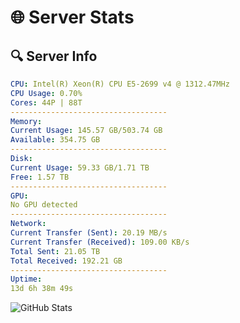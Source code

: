 # 🌐 Server Stats
## 🔍 Server Info
```yaml
CPU: Intel(R) Xeon(R) CPU E5-2699 v4 @ 1312.47MHz
CPU Usage: 0.70%
Cores: 44P | 88T
-----------------------------------
Memory:
Current Usage: 145.57 GB/503.74 GB
Available: 354.75 GB
-----------------------------------
Disk:
Current Usage: 59.33 GB/1.71 TB
Free: 1.57 TB
-----------------------------------
GPU:
No GPU detected
-----------------------------------
Network:
Current Transfer (Sent): 20.19 MB/s
Current Transfer (Received): 109.00 KB/s
Total Sent: 21.05 TB
Total Received: 192.21 GB
-----------------------------------
Uptime:
13d 6h 38m 49s
```
![GitHub Stats](https://img.shields.io/badge/Updated-2025-03-21_04:01:38-blue)